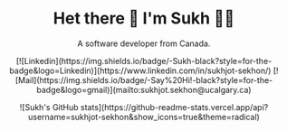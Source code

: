 <h1 align='center'>
  Het there 👋 I'm Sukh 👨‍💻
</h1>

<p align='center'>
  A software developer from Canada.
</p>

<p align='center'>
  [![Linkedin](https://img.shields.io/badge/-Sukh-black?style=for-the-badge&logo=Linkedin)](https://www.linkedin.com/in/sukhjot-sekhon/)
  [![Mail](https://img.shields.io/badge/-Say%20Hi!-black?style=for-the-badge&logo=gmail)](mailto:sukhjot.sekhon@ucalgary.ca)
</p>

<p align='center'>
  ![Sukh's GitHub stats](https://github-readme-stats.vercel.app/api?username=sukhjot-sekhon&show_icons=true&theme=radical)
</p>
